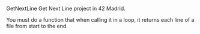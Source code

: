 GetNextLine
Get Next Line project in 42 Madrid.

You must do a function that when calling it in a loop, it returns each line of a file from start to the end.
